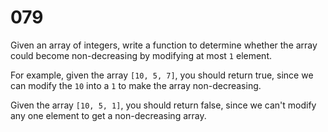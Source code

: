 [_metadata_:number]:-      "79"
[_metadata_:difficulty]:-  "Medium"
[_metadata_:asker]:-       "Facebook"
[_metadata_:tags]:-        "list"

# 079

Given an array of integers, write a function to determine whether the array could become non-decreasing by modifying at most `1` element.

For example, given the array `[10, 5, 7]`, you should return true, since we can modify the `10` into a `1` to make the array non-decreasing.

Given the array `[10, 5, 1]`, you should return false, since we can't modify any one element to get a non-decreasing array.
